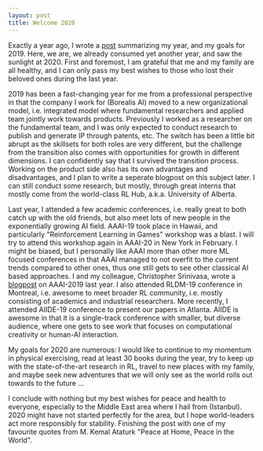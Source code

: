 ```yaml
---
layout: post
title: Welcome 2020  
---
```

  Exactly a year ago, I wrote a [post](https://b-kartal.github.io/Resolutions/) summarizing my year, and my goals for 2019. Here, we are, we already consumed yet another year, and saw the sunlight at 2020. First and foremost, I am grateful that me and my family are all healthy, and I can only pass my best wishes to those who lost their beloved ones during the last year. 
  
  2019 has been a fast-changing year for me from a professional perspective in that the company I work for (Borealis AI) moved to a new organizational model, i.e. integrated model where fundamental researchers and applied team jointly work towards products. Previously I worked as a researcher on the fundamental team, and I was only expected to conduct research to publish and generate IP through patents, etc. The switch has been a little bit abrupt as the skillsets for both roles are very different, but the challenge from the transition also comes with opportunities for growth in different dimensions. I can confidently say that I survived the transition process. Working on the product side also has its own advantages and disadvantages, and I plan to write a seperate blogpost on this subject later. I can still conduct some research, but mostly, through great interns that mostly come from the world-class RL Hub, a.k.a. University of Alberta. 
  
  Last year, I attended a few academic conferences, i.e. really great to both catch up with the old friends, but also meet lots of new people in the exponentially growing AI field. AAAI-19 took place in Hawaii, and particularly "Reinforcement Learning in Games" workshop was a blast. I will try to attend this workshop again in AAAI-20 in New York in February. I might be biased, but I personally like AAAI more than other more ML focused conferences in that AAAI managed to not overfit to the current trends compared to other ones, thus one still gets to see other classical AI based approaches. I and my colleague, Christopher Srinivasa, wrote a [blogpost](https://www.borealisai.com/en/blog/everything-old-new-again-tackling-classical-problems-modern-techniques-aaai-2019/) on AAAI-2019 last year. I also attended RLDM-19 conference in Montreal, i.e. awesome to meet broader RL community, i.e. mostly consisting of academics and industrial researchers. More recently, I attended AIIDE-19 conference to present our papers in Atlanta. AIIDE is awesome in that it is a single-track conference with smaller, but diverse audience, where one gets to see work that focuses on computational creativity or human-AI interaction.
  
  My goals for 2020 are numerous: I would like to continue to my momentum in physical exercising, read at least 30 books during the year, try to keep up with the state-of-the-art research in RL, travel to new places with my family, and maybe seek new adventures that we will only see as the world rolls out towards to the future ...
  
  I conclude with nothing but my best wishes for peace and health to everyone, especially to the Middle East area where I hail from (Istanbul). 2020 might have not started perfectly for the area, but I hope world-leaders act more responsibly for stability. Finishing the post with one of my favourite quotes from M. Kemal Ataturk "Peace at Home, Peace in the World". 
